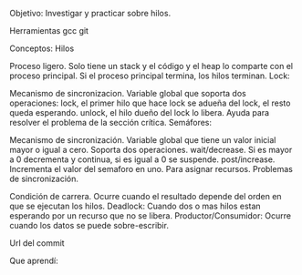 Objetivo:
Investigar y practicar sobre hilos.

Herramientas
gcc git

Conceptos:
Hilos

Proceso ligero.
Solo tiene un stack y el código y el heap lo comparte con el proceso principal.
Si el proceso principal termina, los hilos terminan.
Lock:

Mecanismo de sincronizacion.
Variable global que soporta dos operaciones:
lock, el primer hilo que hace lock se adueña del lock, el resto queda esperando.
unlock, el hilo dueño del lock lo libera.
Ayuda para resolver el problema de la sección crítica.
Semáfores:

Mecanismo de sincronización.
Variable global que tiene un valor inicial mayor o igual a cero. Soporta dos operaciones.
wait/decrease. Si es mayor a 0 decrementa y continua, si es igual a 0 se suspende.
post/increase. Incrementa el valor del semaforo en uno.
Para asignar recursos.
Problemas de sincronización.

Condición de carrera. Ocurre cuando el resultado depende del orden en que se ejecutan los hilos.
Deadlock: Cuando dos o mas hilos estan esperando por un recurso que no se libera.
Productor/Consumidor: Ocurre cuando los datos se puede sobre-escribir.

Url del commit

Que aprendí:
